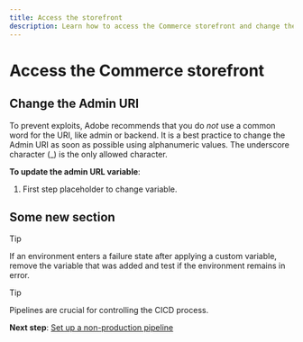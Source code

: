 ```yaml
---
title: Access the storefront
description: Learn how to access the Commerce storefront and change the default admin panel link.
---
```


# Access the Commerce storefront

## Change the Admin URI

To prevent exploits, Adobe recommends that you do _not_ use a common word for the URI, like admin or backend. It is a best practice to change the Admin URI as soon as possible using alphanumeric values. The underscore character (_) is the only allowed character.

**To update the admin URL variable**:

1. First step placeholder to change variable.

## Some new section

>[!TIP]
>
>If an environment enters a failure state after applying a custom variable, remove the variable that was added and test if the environment remains in error.

>[!TIP]
>
> Pipelines are crucial for controlling the CICD process.
>
>**Next step**: [Set up a non-production pipeline](create-pipeline.md)
